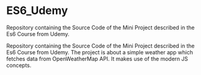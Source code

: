# ES6_Udemy
Repository containing the Source Code of the Mini Project described in the Es6 Course from Udemy.


Repository containing the Source Code of the Mini Project described in the Es6 Course from Udemy. The project is about a simple weather app which fetches data from OpenWeatherMap API. It makes use of the modern JS concepts.
